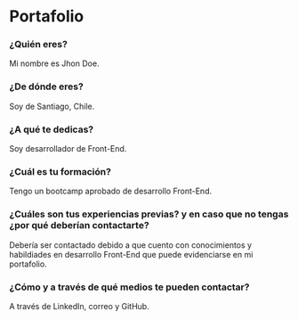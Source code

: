 # Portafolio

### ¿Quién eres?

Mi nombre es Jhon Doe.

### ¿De dónde eres?

Soy de Santiago, Chile.

### ¿A qué te dedicas?

Soy desarrollador de Front-End.

### ¿Cuál es tu formación?

Tengo un bootcamp aprobado de desarrollo Front-End.

### ¿Cuáles son tus experiencias previas? y en caso que no tengas ¿por qué deberían contactarte?

Debería ser contactado debido a que cuento con conocimientos y habildiades en desarrollo Front-End que puede evidenciarse en mi portafolio.

### ¿Cómo y a través de qué medios te pueden contactar?

A través de LinkedIn, correo y GitHub.
